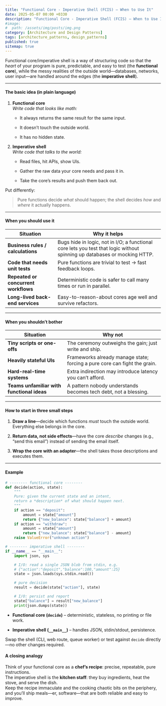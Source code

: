 ```yaml
---
title: "Functional Core - Imperative Shell (FCIS) — When to Use It"
date: 2025-05-07 00:00 +0330
description: "Functional Core - Imperative Shell (FCIS) — When to Use It"
#image:
#  path: /assets/img/posts/img.png
category: [Architecture and Design Patterns]
tags: [architecture_patterns, design_patterns]
published: true
sitemap: true
---
```


Functional core/imperative shell is a way of structuring code so that the _heart_ of your program is pure, predictable, and easy to test (the **functional core**), while the messy realities of the outside world—databases, networks, user input—are handled around the edges (the **imperative shell**).

---

#### The basic idea (in plain language)

1. **Functional core**  
    _Write code that looks like math:_
    
    - It always returns the same result for the same input.
        
    - It doesn’t touch the outside world.
        
    - It has no hidden state.
        
2. **Imperative shell**  
    _Write code that talks to the world:_
    
    - Read files, hit APIs, show UIs.
        
    - Gather the raw data your core needs and pass it in.
        
    - Take the core’s results and push them back out.
        

Put differently:

> Pure functions decide _what_ should happen; the shell decides _how_ and _where_ it actually happens.

---

#### When you **should** use it

|Situation|Why it helps|
|---|---|
|**Business rules / calculations**|Bugs hide in logic, not in I/O; a functional core lets you test that logic without spinning up databases or mocking HTTP.|
|**Code that needs unit tests**|Pure functions are trivial to test → fast feedback loops.|
|**Repeated or concurrent workflows**|Deterministic code is safer to call many times or run in parallel.|
|**Long-lived back-end services**|Easy-to-reason-about cores age well and survive refactors.|

---

#### When you **shouldn’t** bother

|Situation|Why not|
|---|---|
|**Tiny scripts or one-offs**|The ceremony outweighs the gain; just write and ship.|
|**Heavily stateful UIs**|Frameworks already manage state; forcing a pure core can fight the grain.|
|**Hard-real-time systems**|Extra indirection may introduce latency you can’t afford.|
|**Teams unfamiliar with functional ideas**|A pattern nobody understands becomes tech debt, not a blessing.|

---

#### How to start in three small steps

1. **Draw a line**—decide which functions _must_ touch the outside world. Everything else belongs in the core.
    
2. **Return data, not side effects**—have the core _describe_ changes (e.g., “send this email”) instead of sending the email itself.
    
3. **Wrap the core with an adapter**—the shell takes those descriptions and executes them.
    

---
#### Example

```python
# -------- functional core --------
def decide(action, state):
    """
    Pure: given the current state and an intent,
    return a *description* of what should happen next.
    """
    if action == "deposit":
        amount = state["amount"]
        return {"new_balance": state["balance"] + amount}
    if action == "withdraw":
        amount = state["amount"]
        return {"new_balance": state["balance"] - amount}
    raise ValueError("unknown action")

# -------- imperative shell --------
if __name__ == "__main__":
    import json, sys

    # I/O: read a single JSON blob from stdin, e.g.
    # {"action":"deposit","balance":100,"amount":25}
    state = json.loads(sys.stdin.read())

    # pure decision
    result = decide(state["action"], state)

    # I/O: persist and report
    state["balance"] = result["new_balance"]
    print(json.dumps(state))

```

- **Functional core (`decide`)** – deterministic, stateless, no printing or file work.
    
- **Imperative shell (`__main__`)** – handles JSON, stdin/stdout, persistence.
    
Swap the shell (CLI, web route, queue worker) or test against `decide` directly—no other changes required.


#### A closing analogy

Think of your functional core as a **chef’s recipe**: precise, repeatable, pure instructions.  
The imperative shell is the **kitchen staff**: they buy ingredients, heat the stove, and serve the dish.  
Keep the recipe immaculate and the cooking chaotic bits on the periphery, and you’ll ship meals—er, software—that are both reliable and easy to improve.
